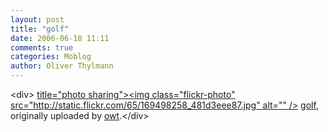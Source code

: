 ```yaml
---
layout: post
title: "golf"
date: 2006-06-18 11:11
comments: true
categories: Moblog
author: Oliver Thylmann
---
```



&lt;div&gt;	[ title=&quot;photo sharing&quot;&gt;&lt;img class=&quot;flickr-photo&quot; src=&quot;http://static.flickr.com/65/169498258_481d3eee87.jpg&quot; alt=&quot;&quot; /&gt;](http://www.flickr.com/photos/oliver/169498258/)	[golf](http://www.flickr.com/photos/oliver/169498258/), originally uploaded by [owt](http://www.flickr.com/people/oliver/).&lt;/div&gt;					


